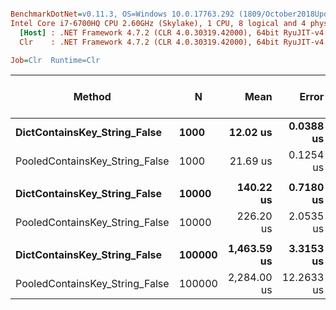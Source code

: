 ``` ini

BenchmarkDotNet=v0.11.3, OS=Windows 10.0.17763.292 (1809/October2018Update/Redstone5)
Intel Core i7-6700HQ CPU 2.60GHz (Skylake), 1 CPU, 8 logical and 4 physical cores
  [Host] : .NET Framework 4.7.2 (CLR 4.0.30319.42000), 64bit RyuJIT-v4.7.3324.0
  Clr    : .NET Framework 4.7.2 (CLR 4.0.30319.42000), 64bit RyuJIT-v4.7.3324.0

Job=Clr  Runtime=Clr  

```
|                         Method |      N |        Mean |      Error |     StdDev | Ratio | Gen 0/1k Op | Gen 1/1k Op | Gen 2/1k Op | Allocated Memory/Op |
|------------------------------- |------- |------------:|-----------:|-----------:|------:|------------:|------------:|------------:|--------------------:|
|   **DictContainsKey_String_False** |   **1000** |    **12.02 us** |  **0.0388 us** |  **0.0324 us** |  **1.00** |           **-** |           **-** |           **-** |                **40 B** |
| PooledContainsKey_String_False |   1000 |    21.69 us |  0.1254 us |  0.1173 us |  1.81 |           - |           - |           - |                40 B |
|                                |        |             |            |            |       |             |             |             |                     |
|   **DictContainsKey_String_False** |  **10000** |   **140.22 us** |  **0.7180 us** |  **0.6716 us** |  **1.00** |           **-** |           **-** |           **-** |                **42 B** |
| PooledContainsKey_String_False |  10000 |   226.20 us |  2.0535 us |  1.9209 us |  1.61 |           - |           - |           - |                42 B |
|                                |        |             |            |            |       |             |             |             |                     |
|   **DictContainsKey_String_False** | **100000** | **1,463.59 us** |  **3.3153 us** |  **3.1011 us** |  **1.00** |           **-** |           **-** |           **-** |                **48 B** |
| PooledContainsKey_String_False | 100000 | 2,284.00 us | 12.2633 us | 11.4711 us |  1.56 |           - |           - |           - |                64 B |
